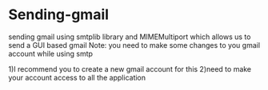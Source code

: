 # Sending-gmail
sending gmail using smtplib library and MIMEMultiport which allows us to send a GUI based gmail
Note:
you need to make some changes to you gmail account while using smtp 

1)I recommend you to create a new gmail account for this
2)need to make your account access to all the application
